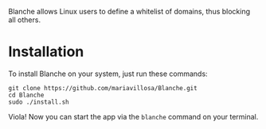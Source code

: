Blanche allows Linux users to define a whitelist of domains, thus blocking all others.

# Installation

To install Blanche on your system, just run these commands:

```
git clone https://github.com/mariavillosa/Blanche.git
cd Blanche
sudo ./install.sh
```

Viola! Now you can start the app via the `blanche` command on your terminal.
